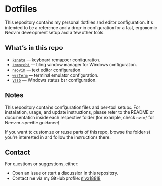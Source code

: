 # Dotfiles

This repository contains my personal dotfiles and editor configuration. It's intended to be a reference and a drop-in configuration for a fast, ergonomic Neovim development setup and a few other tools.

## What’s in this repo

- [`kanata`](https://github.com/jtroo/kanata/) — keyboard remapper configuration.
- [`komorebi`](https://github.com/LGUG2Z/komorebi) — tiling window manager for Windows configuration.
- [`neovim`](https://github.com/neovim/neovim) — text editor configuration.
- [`wezTerm`](https://github.com/wezterm/wezterm) — terminal emulator configuration.
- [`yasb`](https://github.com/amnweb/yasb) — Windows status bar configuration.

## Notes

This repository contains configuration files and per-tool setups. For installation, usage, and update instructions, please refer to the README or documentation inside each respective folder (for example, check `nvim/` for Neovim-specific guidance).

If you want to customize or reuse parts of this repo, browse the folder(s) you're interested in and follow the instructions there.

## Contact

For questions or suggestions, either:

- Open an issue or start a discussion in this repository.
- Contact me via my GitHub profile: [nivx18818](https://github.com/nivx18818)
